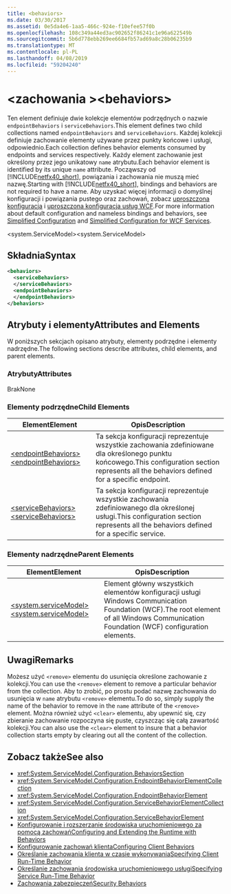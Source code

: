 ```yaml
---
title: <behaviors>
ms.date: 03/30/2017
ms.assetid: 0e5da4e6-1aa5-466c-924e-f10efee57f0b
ms.openlocfilehash: 108c349a44ed3ac902652f86241c1e96a622549b
ms.sourcegitcommit: 5b6d778ebb269ee6684fb57ad69a8c28b06235b9
ms.translationtype: MT
ms.contentlocale: pl-PL
ms.lasthandoff: 04/08/2019
ms.locfileid: "59204240"
---
```

# <a name="behaviors"></a><span data-ttu-id="3eee4-101">\<zachowania ></span><span class="sxs-lookup"><span data-stu-id="3eee4-101">\<behaviors></span></span>
<span data-ttu-id="3eee4-102">Ten element definiuje dwie kolekcje elementów podrzędnych o nazwie `endpointBehaviors` i `serviceBehaviors`.</span><span class="sxs-lookup"><span data-stu-id="3eee4-102">This element defines two child collections named `endpointBehaviors` and `serviceBehaviors`.</span></span>  <span data-ttu-id="3eee4-103">Każdej kolekcji definiuje zachowanie elementy używane przez punkty końcowe i usługi, odpowiednio.</span><span class="sxs-lookup"><span data-stu-id="3eee4-103">Each collection defines behavior elements consumed by endpoints and services respectively.</span></span> <span data-ttu-id="3eee4-104">Każdy element zachowanie jest określony przez jego unikatowy `name` atrybutu.</span><span class="sxs-lookup"><span data-stu-id="3eee4-104">Each behavior element is identified by its unique `name` attribute.</span></span> <span data-ttu-id="3eee4-105">Począwszy od [!INCLUDE[netfx40_short](../../../../../includes/netfx40-short-md.md)], powiązania i zachowania nie muszą mieć nazwę.</span><span class="sxs-lookup"><span data-stu-id="3eee4-105">Starting with [!INCLUDE[netfx40_short](../../../../../includes/netfx40-short-md.md)], bindings and behaviors are not required to have a name.</span></span> <span data-ttu-id="3eee4-106">Aby uzyskać więcej informacji o domyślnej konfiguracji i powiązania pustego oraz zachowań, zobacz [uproszczona konfiguracja](../../../../../docs/framework/wcf/simplified-configuration.md) i [uproszczona konfiguracja usług WCF](../../../../../docs/framework/wcf/samples/simplified-configuration-for-wcf-services.md).</span><span class="sxs-lookup"><span data-stu-id="3eee4-106">For more information about default configuration and nameless bindings and behaviors, see [Simplified Configuration](../../../../../docs/framework/wcf/simplified-configuration.md) and [Simplified Configuration for WCF Services](../../../../../docs/framework/wcf/samples/simplified-configuration-for-wcf-services.md).</span></span>  
  
 <span data-ttu-id="3eee4-107">\<system.ServiceModel></span><span class="sxs-lookup"><span data-stu-id="3eee4-107">\<system.ServiceModel></span></span>  
  
## <a name="syntax"></a><span data-ttu-id="3eee4-108">Składnia</span><span class="sxs-lookup"><span data-stu-id="3eee4-108">Syntax</span></span>  
  
```xml  
<behaviors>
  <serviceBehaviors>
  </serviceBehaviors>
  <endpointBehaviors>
  </endpointBehaviors>
</behaviors>
```  
  
## <a name="attributes-and-elements"></a><span data-ttu-id="3eee4-109">Atrybuty i elementy</span><span class="sxs-lookup"><span data-stu-id="3eee4-109">Attributes and Elements</span></span>  
 <span data-ttu-id="3eee4-110">W poniższych sekcjach opisano atrybuty, elementy podrzędne i elementy nadrzędne.</span><span class="sxs-lookup"><span data-stu-id="3eee4-110">The following sections describe attributes, child elements, and parent elements.</span></span>  
  
### <a name="attributes"></a><span data-ttu-id="3eee4-111">Atrybuty</span><span class="sxs-lookup"><span data-stu-id="3eee4-111">Attributes</span></span>  
 <span data-ttu-id="3eee4-112">Brak</span><span class="sxs-lookup"><span data-stu-id="3eee4-112">None</span></span>  
  
### <a name="child-elements"></a><span data-ttu-id="3eee4-113">Elementy podrzędne</span><span class="sxs-lookup"><span data-stu-id="3eee4-113">Child Elements</span></span>  
  
|<span data-ttu-id="3eee4-114">Element</span><span class="sxs-lookup"><span data-stu-id="3eee4-114">Element</span></span>|<span data-ttu-id="3eee4-115">Opis</span><span class="sxs-lookup"><span data-stu-id="3eee4-115">Description</span></span>|  
|-------------|-----------------|  
|[<span data-ttu-id="3eee4-116">\<endpointBehaviors></span><span class="sxs-lookup"><span data-stu-id="3eee4-116">\<endpointBehaviors></span></span>](../../../../../docs/framework/configure-apps/file-schema/wcf/endpointbehaviors.md)|<span data-ttu-id="3eee4-117">Ta sekcja konfiguracji reprezentuje wszystkie zachowania zdefiniowane dla określonego punktu końcowego.</span><span class="sxs-lookup"><span data-stu-id="3eee4-117">This configuration section represents all the behaviors defined for a specific endpoint.</span></span>|  
|[<span data-ttu-id="3eee4-118">\<serviceBehaviors></span><span class="sxs-lookup"><span data-stu-id="3eee4-118">\<serviceBehaviors></span></span>](../../../../../docs/framework/configure-apps/file-schema/wcf/servicebehaviors.md)|<span data-ttu-id="3eee4-119">Ta sekcja konfiguracji reprezentuje wszystkie zachowania zdefiniowanego dla określonej usługi.</span><span class="sxs-lookup"><span data-stu-id="3eee4-119">This configuration section represents all the behaviors defined for a specific service.</span></span>|  
  
### <a name="parent-elements"></a><span data-ttu-id="3eee4-120">Elementy nadrzędne</span><span class="sxs-lookup"><span data-stu-id="3eee4-120">Parent Elements</span></span>  
  
|<span data-ttu-id="3eee4-121">Element</span><span class="sxs-lookup"><span data-stu-id="3eee4-121">Element</span></span>|<span data-ttu-id="3eee4-122">Opis</span><span class="sxs-lookup"><span data-stu-id="3eee4-122">Description</span></span>|  
|-------------|-----------------|  
|[<span data-ttu-id="3eee4-123">\<system.serviceModel></span><span class="sxs-lookup"><span data-stu-id="3eee4-123">\<system.serviceModel></span></span>](../../../../../docs/framework/configure-apps/file-schema/wcf/system-servicemodel.md)|<span data-ttu-id="3eee4-124">Element główny wszystkich elementów konfiguracji usługi Windows Communication Foundation (WCF).</span><span class="sxs-lookup"><span data-stu-id="3eee4-124">The root element of all Windows Communication Foundation (WCF) configuration elements.</span></span>|  
  
## <a name="remarks"></a><span data-ttu-id="3eee4-125">Uwagi</span><span class="sxs-lookup"><span data-stu-id="3eee4-125">Remarks</span></span>  
 <span data-ttu-id="3eee4-126">Możesz użyć `<remove>` elementu do usunięcia określone zachowanie z kolekcji.</span><span class="sxs-lookup"><span data-stu-id="3eee4-126">You can use the `<remove>` element to remove a particular behavior from the collection.</span></span> <span data-ttu-id="3eee4-127">Aby to zrobić, po prostu podać nazwę zachowania do usunięcia w `name` atrybutu `<remove>` elementu.</span><span class="sxs-lookup"><span data-stu-id="3eee4-127">To do so, simply supply the name of the behavior to remove in the `name` attribute of the `<remove>` element.</span></span>  <span data-ttu-id="3eee4-128">Można również użyć `<clear>` elementu, aby upewnić się, czy zbieranie zachowanie rozpoczyna się puste, czyszcząc się całą zawartość kolekcji.</span><span class="sxs-lookup"><span data-stu-id="3eee4-128">You can also use the `<clear>` element to insure that a behavior collection starts empty by clearing out all the content of the collection.</span></span>  
  
## <a name="see-also"></a><span data-ttu-id="3eee4-129">Zobacz także</span><span class="sxs-lookup"><span data-stu-id="3eee4-129">See also</span></span>

- <xref:System.ServiceModel.Configuration.BehaviorsSection>
- <xref:System.ServiceModel.Configuration.EndpointBehaviorElementCollection>
- <xref:System.ServiceModel.Configuration.EndpointBehaviorElement>
- <xref:System.ServiceModel.Configuration.ServiceBehaviorElementCollection>
- <xref:System.ServiceModel.Configuration.ServiceBehaviorElement>
- [<span data-ttu-id="3eee4-130">Konfigurowanie i rozszerzanie środowiska uruchomieniowego za pomocą zachowań</span><span class="sxs-lookup"><span data-stu-id="3eee4-130">Configuring and Extending the Runtime with Behaviors</span></span>](../../../../../docs/framework/wcf/extending/configuring-and-extending-the-runtime-with-behaviors.md)
- [<span data-ttu-id="3eee4-131">Konfigurowanie zachowań klienta</span><span class="sxs-lookup"><span data-stu-id="3eee4-131">Configuring Client Behaviors</span></span>](../../../../../docs/framework/wcf/configuring-client-behaviors.md)
- [<span data-ttu-id="3eee4-132">Określanie zachowania klienta w czasie wykonywania</span><span class="sxs-lookup"><span data-stu-id="3eee4-132">Specifying Client Run-Time Behavior</span></span>](../../../../../docs/framework/wcf/specifying-client-run-time-behavior.md)
- [<span data-ttu-id="3eee4-133">Określanie zachowania środowiska uruchomieniowego usługi</span><span class="sxs-lookup"><span data-stu-id="3eee4-133">Specifying Service Run-Time Behavior</span></span>](../../../../../docs/framework/wcf/specifying-service-run-time-behavior.md)
- [<span data-ttu-id="3eee4-134">Zachowania zabezpieczeń</span><span class="sxs-lookup"><span data-stu-id="3eee4-134">Security Behaviors</span></span>](../../../../../docs/framework/wcf/feature-details/security-behaviors-in-wcf.md)
